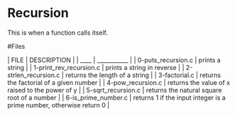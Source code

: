 # Recursion

This is when a function calls itself.

#Files

| FILE | DESCRIPTION |
| ____ | ___________ |
| 0-puts_recursion.c | prints a string |
| 1-print_rev_recursion.c | prints a string in reverse |
| 2-strlen_recursion.c | returns the length of a string |
| 3-factorial.c | returns the factorial of a given number |
| 4-pow_recursion.c | returns the value of x raised to the power of y |
| 5-sqrt_recursion.c | returns the natural square root of a number |
| 6-is_prime_number.c | returns 1 if the input integer is a prime number, otherwise return 0 |

